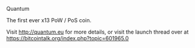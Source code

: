 
Quantum 

The first ever x13 PoW / PoS coin.

Visit http://quantum.eu for more details, or visit the launch thread over at https://bitcointalk.org/index.php?topic=601965.0
